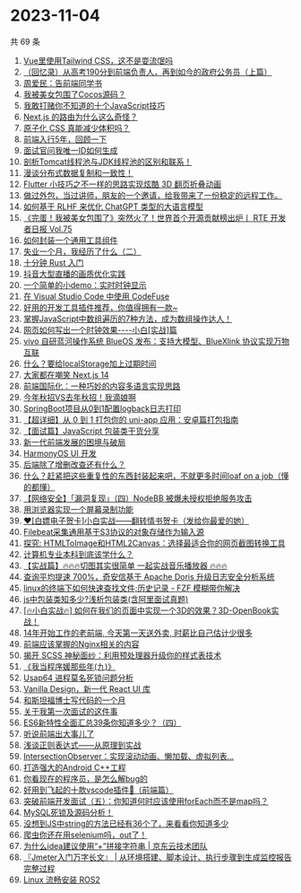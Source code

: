 # 2023-11-04

共 69 条

<!-- BEGIN JUEJIN -->
<!-- 最后更新时间 2023-11-04 15:03:27 +0800 -->
1. [Vue里使用Tailwind CSS，这不是耍流氓吗](https://juejin.cn/post/7295673054231052324)
1. [（回忆录）从高考190分到前端负责人，再到如今的政府公务员（上篇）](https://juejin.cn/post/7296692047418523658)
1. [周爱民：告前端同学书](https://juejin.cn/post/7290751135903236137)
1. [我被美女包围了Cocos源码？](https://juejin.cn/post/7296345202238717992)
1. [我敢打赌你不知道的十个JavaScript技巧](https://juejin.cn/post/7296755101622878248)
1. [Next.js 的路由为什么这么奇怪？](https://juejin.cn/post/7296330137284788275)
1. [原子化 CSS 真能减少体积吗？](https://juejin.cn/post/7295010992123330601)
1. [前端入行5年，回顾一下](https://juejin.cn/post/7296313164064948261)
1. [面试官问我唯一ID如何生成](https://juejin.cn/post/7296089060834312207)
1. [剖析Tomcat线程池与JDK线程池的区别和联系！](https://juejin.cn/post/7296658371213115433)
1. [漫谈分布式数据复制和一致性！](https://juejin.cn/post/7297024168603942948)
1. [Flutter 小技巧之不一样的思路实现炫酷 3D 翻页折叠动画](https://juejin.cn/post/7295948894328029193)
1. [做过外包，当过讲师，朋友的一个邀请，给我带来了一份稳定的远程工作。](https://juejin.cn/post/7296775261005774887)
1. [如何基于 RLHF 来优化 ChatGPT 类型的大语言模型](https://juejin.cn/post/7289072902887424037)
1. [《完蛋！我被美女包围了》突然火了！世界首个开源贡献榜出炉丨 RTE 开发者日报 Vol.75](https://juejin.cn/post/7296301797809897522)
1. [如何封装一个通用工具组件](https://juejin.cn/post/7296016269278183460)
1. [失业一个月，我经历了什么（二）](https://juejin.cn/post/7296845454367883316)
1. [十分钟 Rust 入门](https://juejin.cn/post/7296384298901880841)
1. [抖音大型直播的画质优化实践](https://juejin.cn/post/7296692742876413963)
1. [一个简单的小demo：实时时钟显示](https://juejin.cn/post/7296340162506031140)
1. [在 Visual Studio Code 中使用 CodeFuse](https://juejin.cn/post/7296297918142971943)
1. [好用的开发工具插件推荐，你值得拥有一款~](https://juejin.cn/post/7296076144448978954)
1. [掌握JavaScript中数组遍历的7种方法，成为数组操作达人！](https://juejin.cn/post/7296296611554197555)
1. [网页如何写出一个时钟效果----小白[实战]篇](https://juejin.cn/post/7296291595589304346)
1. [vivo 自研蓝河操作系统 BlueOS 发布：支持大模型、BlueXlink 协议实现万物互联](https://juejin.cn/post/7296301797811044402)
1. [什么？要给localStorage加上过期时间](https://juejin.cn/post/7296414016326713355)
1. [大家都在嘲笑 Next.js 14](https://juejin.cn/post/7297049953229766690)
1. [前端国际化：一种巧妙的内容多语言实现思路](https://juejin.cn/post/7295681529606537226)
1. [今年秋招VS去年秋招！我滴娘啊](https://juejin.cn/post/7296513628332883980)
1. [SpringBoot项目从0到1配置logback日志打印](https://juejin.cn/post/7296297918143184935)
1. [【超详细】从 0 到 1 打包你的 uni-app 应用：安卓篇打包指南](https://juejin.cn/post/7296317316206411787)
1. [【面试篇】JavaScript 包装类干货分享](https://juejin.cn/post/7297028358860455962)
1. [新一代前端发展的困境与破局](https://juejin.cn/post/7297043563392565287)
1. [HarmonyOS UI 开发](https://juejin.cn/post/7296330137284722739)
1. [后端除了增删改查还有什么？](https://juejin.cn/post/7296830644113440803)
1. [什么？赶紧把这些重复性的东西封装起来吧，不就更多时间loaf on a job（懂的都懂）](https://juejin.cn/post/7296414016326238219)
1. [【网络安全】「漏洞复现」（四）NodeBB 被爆未授权拒绝服务攻击](https://juejin.cn/post/7296301797811241010)
1. [用浏览器实现一个屏幕录制功能](https://juejin.cn/post/7296756504912183311)
1. [❤[白嫖电子贺卡]小白实战——翻转情书贺卡（发给你最爱的她）](https://juejin.cn/post/7296468133908201481)
1. [Filebeat采集通用基于S3协议的对象存储作为输入源](https://juejin.cn/post/7289736431173058601)
1. [探究: HTMLToImage和HTML2Canvas：选择最适合你的网页截图转换工具](https://juejin.cn/post/7296017069413744676)
1. [计算机专业本科到底该学什么？](https://juejin.cn/post/7296301797810077746)
1. [【实战篇】🔥🔥🔥切图其实很简单  一起实战音乐播放器  🔥🔥🔥](https://juejin.cn/post/7296245780041482292)
1. [查询平均提速 700%，奇安信基于 Apache Doris 升级日志安全分析系统](https://juejin.cn/post/7296293629558685736)
1. [linux的终端下如何快速查找文件;历史记录 - FZF 模糊带你解决](https://juejin.cn/post/7296324385623277622)
1. [js中包装类知多少?浅析包装类(含阿里面试真题)](https://juejin.cn/post/7296763284648525878)
1. [[🔥小白实战🔥] 如何在我们的页面中实现一个3D的效果？3D-OpenBook实战！](https://juejin.cn/post/7296373915542224930)
1. [14年开始工作的老前端, 今天第一天送外卖, 时薪比自己估计少很多](https://juejin.cn/post/7296317316207525899)
1. [前端应该掌握的Nginx相关的内容](https://juejin.cn/post/7295926959842033699)
1. [揭开 SCSS 神秘面纱：利用预处理器升级你的样式表技术](https://juejin.cn/post/7296692047418507274)
1. [《我当程序媛那些年(九)》](https://juejin.cn/post/7296037630558306313)
1. [Usap64 进程莫名死锁问题分析](https://juejin.cn/post/7296062929097588762)
1. [Vanilla Design，新一代 React UI 库](https://juejin.cn/post/7296061322530586650)
1. [和斯坦福博士写代码的一个月](https://juejin.cn/post/7296111218721095715)
1. [ 关于我第一次面试的这件事](https://juejin.cn/post/7295958834186960933)
1. [ES6新特性全面汇总39条你知道多少？（四）](https://juejin.cn/post/7296297545969008651)
1. [听说前端出大事儿了](https://juejin.cn/post/7296384298902929417)
1. [浅谈正则表达式——从原理到实战](https://juejin.cn/post/7294425916548317199)
1. [IntersectionObserver：实现滚动动画、懒加载、虚拟列表...](https://juejin.cn/post/7296058491289501696)
1. [打造强大的Android C++工程](https://juejin.cn/post/7296037630558945289)
1. [你看现在的程序员，是怎么解bug的](https://juejin.cn/post/7296111218720981027)
1. [好用到飞起的十款vscode插件🚀（前端篇）](https://juejin.cn/post/7296016269278380068)
1. [突破前端开发面试（五）：你知道何时应该使用forEach而不是map吗？](https://juejin.cn/post/7296104547167305764)
1. [MySQL死锁及源码分析！](https://juejin.cn/post/7296006013575938098)
1. [没想到JS中string的方法已经有36个了，来看看你知道多少](https://juejin.cn/post/7296124198787940393)
1. [爬虫你还在用selenium吗，out了！](https://juejin.cn/post/7296037026871279668)
1. [为什么idea建议使用“+”拼接字符串 | 京东云技术团队](https://juejin.cn/post/7296017053468147738)
1. [『Jmeter入门万字长文』 | 从环境搭建、脚本设计、执行步骤到生成监控报告完整过程](https://juejin.cn/post/7296000388645290018)
1. [Linux 流畅安装 ROS2](https://juejin.cn/post/7296017277638967315)
<!-- END JUEJIN -->